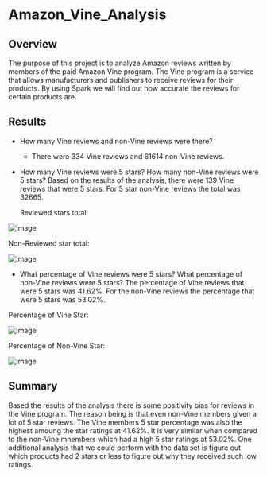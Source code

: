 # Amazon_Vine_Analysis

## Overview

The purpose of this project is to analyze Amazon reviews written by members of the paid Amazon Vine program. The Vine program is a service that allows manufacturers and publishers to receive reviews for their products. By using Spark we will find out how accurate the reviews for certain products are.

## Results

- How many Vine reviews and non-Vine reviews were there?

  - There were 334 Vine reviews and 61614 non-Vine reviews. 

- How many Vine reviews were 5 stars? How many non-Vine reviews were 5 stars?
Based on the results of the analysis, there were 139 Vine reviews that were 5 stars. For 5 star non-Vine reviews the total was 32665.

  Reviewed stars total:

![image]()

Non-Reviewed star total:

![image]()

- What percentage of Vine reviews were 5 stars? What percentage of non-Vine reviews were 5 stars?
  The percentage of Vine reviews that were 5 stars was 41.62%. For the non-Vine reviews the percentage that were 5 stars was 53.02%.

Percentage of Vine Star:

![image]()

Percentage of Non-Vine Star:

![image]()

## Summary
Based the results of the analysis there is some positivity bias for reviews in the Vine program. The reason being is that even non-Vine members given a lot of 5 star reviews. The Vine members 5 star percentage was also the highest amoung the star ratings at 41.62%. It is very similar when compared to the non-Vine mnembers which had a high 5 star ratings at 53.02%. One additional analysis that we could perform with the data set is figure out which products had 2 stars or less to figure out why they received such low ratings. 

